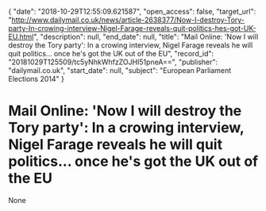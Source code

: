 {
  "date": "2018-10-29T12:55:09.621587", 
  "open_access": false, 
  "target_url": "http://www.dailymail.co.uk/news/article-2638377/Now-I-destroy-Tory-party-In-crowing-interview-Nigel-Farage-reveals-quit-politics-hes-got-UK-EU.html", 
  "description": null, 
  "end_date": null, 
  "title": "Mail Online: 'Now I will destroy the Tory party': In a crowing interview, Nigel Farage reveals he will quit politics... once he's got the UK out of the EU", 
  "record_id": "20181029T125509/tc5yNhkWhfzZOJHI51pneA==", 
  "publisher": "dailymail.co.uk", 
  "start_date": null, 
  "subject": "European Parliament Elections 2014"
}

# Mail Online: 'Now I will destroy the Tory party': In a crowing interview, Nigel Farage reveals he will quit politics... once he's got the UK out of the EU

None